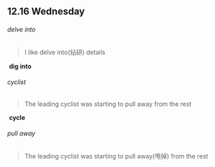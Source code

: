 ## 12.16	Wednesday

###### delve into

> I like delve into(钻研) details

​	**dig into**

###### cyclist

> The leading cyclist was starting to pull away from the rest

​	**cycle**

###### pull away

> The leading cyclist was starting to pull away(甩掉) from the rest

